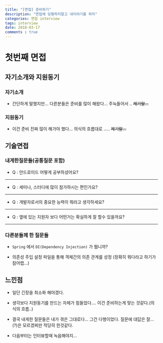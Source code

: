 ```yaml
---
title: "[면접] 준비하기"
description: "면접에 당황하지말고 내이야기를 하자"
categories: 면접 interview
tags: interview
date: 2018-03-17
comments : true
---
```


# 첫번째 면접

## 자기소개와 지원동기

### 자기소개

* 간단하게 말했지만... 다른분들은 준비를 많이 해왔다... 주눅들어서 .. ~~제기랄...~~

### 지원동기

* 이건 준비 진짜 많이 해가야 했다... 의식의 흐름대로 ..... ~~제기랄...~~

## 기술면접

### 내게한질문들(공통질문 포함)

* Q : 안드로이드 어떻게 공부하셨어요?

-----------

* Q : 세미나, 스터디에 많이 참가하시는 편인가요?

-----------

* Q : 개발자로서의 중요한 능력이 뭐라고 생각하세요?

-----------

* Q : 옆에 있는 지원자 보다 어떤거는 확실하게 잘 할수 있을까요?

-----------
 


### 다른분들께 한 질문들

* `Spring` 에서 `DI(Dependency Injection)` 가 뭡니까?

* 의존성 주입 설정 파일을 통해 객체간의 의존 관계를 성정 (정확히 뭐다라고 하기가 참어렵...)


## 느낀점

* 일단 긴장을 최소화 해야겠다. 

* 생각보다 지원동기를 만드는 자체가 힘들었다.... 이건 준비하는게 맞는 것같다.(의식의 흐름..)

* 결국 내게한 질문들은 내가 겪은 그대로다... 그건 다행이었다. 질문에 대답은 잘...(?)은 모르겠찌만 적당히 한것같다.

* 다음부터는 인터뷰할때 녹음해야지...



